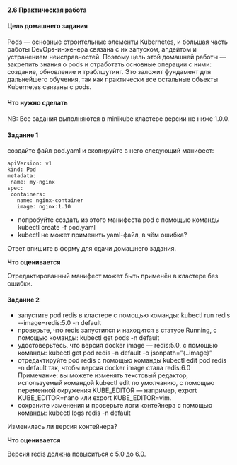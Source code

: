 #### 2.6 Практическая работа

[](https://go.skillbox.ru/education/course/devops-kubernetes/a5ac13fe-5051-4023-a14b-c26c752e77ab)

#### Цель домашнего задания

Pods — основные строительные элементы Kubernetes, и большая часть работы DevOps-инженера связана с их запуском, апдейтом и устранением неисправностей. Поэтому цель этой домашней работы — закрепить знания о pods и отработать основные операции с ними: создание, обновление и траблшутинг. Это заложит фундамент для дальнейшего обучения, так как практически все остальные объекты Kubernetes связаны с pods.

#### Что нужно сделать

NB: Все задания выполняются в minikube кластере версии не ниже 1.0.0.

#### Задание 1

создайте файл pod.yaml и скопируйте в него следующий манифест:

```
apiVersion: v1
kind: Pod
metadata:
 name: my-nginx
spec:
 containers:
   name: nginx-container
   image: nginx:1.10
```

* попробуйте создать из этого манифеста pod с помощью команды kubectl create -f pod.yaml
* kubectl не может применить yaml-файл, в чём ошибка?

Ответ впишите в форму для сдачи домашнего задания.

**Что оценивается**

Отредактированный манифест может быть применён в кластере без ошибки.

#### Задание 2

* запустите pod redis в кластере с помощью команды: kubectl run redis --image=redis:5.0 -n default
* проверьте, что redis запустился и находится в статусе Running, с помощью команды: kubectl get pods -n default
* удостоверьтесь, что версия docker image — redis:5.0, с помощью команды: kubectl get pod redis -n default -o jsonpath=”{..image}”
* отредактируйте pod redis с помощью команды kubectl edit pod redis -n default так, чтобы версия docker image стала redis:6.0
  Примечание: вы можете изменять текстовый редактор, используемый командой kubectl edit по умолчанию, с помощью переменной окружения KUBE_EDITOR — например, export KUBE_EDITOR=nano или export KUBE_EDITOR=vim.
* сохраните изменения и проверьте логи контейнера с помощью команды: kubectl logs redis -n default

Изменилась ли версия контейнера?

**Что оценивается**

Версия redis должна повыситься с 5.0 до 6.0.
